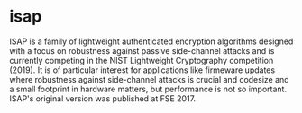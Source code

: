 # isap
ISAP is a family of lightweight authenticated encryption algorithms designed with a focus on robustness against passive side-channel attacks and is currently competing in the NIST Lightweight Cryptography competition (2019). It is of particular interest for applications like firmeware updates where robustness against side-channel attacks is crucial and codesize and a small footprint in hardware matters, but performance is not so important. ISAP's original version was published at FSE 2017.
